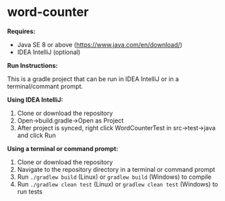 # word-counter
<b>Requires:</b>

* Java SE 8 or above (https://www.java.com/en/download/)
* IDEA IntelliJ (optional)

<b>Run Instructions:</b>

This is a gradle project that can be run in IDEA IntelliJ or in a terminal/commant prompt.

<b>Using IDEA IntelliJ:</b>
1. Clone or download the repository
2. Open->build.gradle->Open as Project
3. After project is synced, right click WordCounterTest in src->test->java and click Run

<b>Using a terminal or command prompt:</b>
1. Clone or download the repository
2. Navigate to the repository directory in a terminal or command prompt
3. Run ```./gradlew build``` (Linux) or ```gradlew build``` (Windows) to compile
4. Run ```./gradlew clean test``` (Linux) or ```gradlew clean test``` (Windows) to run tests
